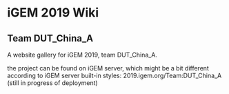 # iGEM 2019 Wiki

## Team DUT_China_A

A website gallery for iGEM 2019, team DUT_China_A.

the project can be found on iGEM server, which might be a bit different according to iGEM server built-in styles: 2019.igem.org/Team:DUT_China_A (still in progress of deployment)
